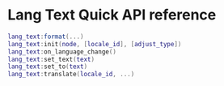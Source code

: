 # Lang Text Quick API reference

```lua
lang_text:format(...)
lang_text:init(node, [locale_id], [adjust_type])
lang_text:on_language_change()
lang_text:set_text(text)
lang_text:set_to(text)
lang_text:translate(locale_id, ...)
